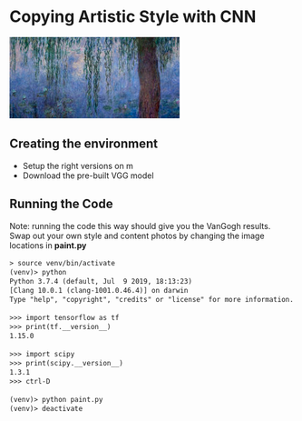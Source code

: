 # Copying Artistic Style with CNN

![](./monet.jpg)

## Creating the environment
- Setup the right versions on m
- Download the pre-built VGG model

## Running the Code
Note: running the code this way should give you the VanGogh results. <BR>
  Swap out your own style and content photos by changing the image locations in <b>paint.py</b> <BR>  

```
> source venv/bin/activate
(venv)> python 
Python 3.7.4 (default, Jul  9 2019, 18:13:23)
[Clang 10.0.1 (clang-1001.0.46.4)] on darwin
Type "help", "copyright", "credits" or "license" for more information.

>>> import tensorflow as tf
>>> print(tf.__version__)
1.15.0

>>> import scipy
>>> print(scipy.__version__)
1.3.1
>>> ctrl-D

(venv)> python paint.py
(venv)> deactivate
```
